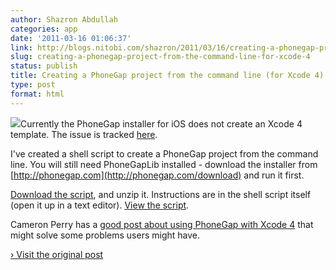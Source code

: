 ```yaml
---
author: Shazron Abdullah
categories: app
date: '2011-03-16 01:06:37'
link: http://blogs.nitobi.com/shazron/2011/03/16/creating-a-phonegap-project-from-the-command-line-for-xcode-4/
slug: creating-a-phonegap-project-from-the-command-line-for-xcode-4
status: publish
title: Creating a PhoneGap project from the command line (for Xcode 4)
type: post
format: html
---
```


[![](http://blogs.nitobi.com/shazron/wp-content/uploads/2011/03/apple-xcode-icon.png)](http://blogs.nitobi.com/shazron/wp-content/uploads/2011/03/apple-xcode-icon.png)Currently the PhoneGap installer for iOS does not create an Xcode 4 template. The issue is tracked [here](http://phonegap.lighthouseapp.com/projects/20116/tickets/120).

I've created a shell script to create a PhoneGap project from the command line. You will still need PhoneGapLib installed - download the installer from [http://phonegap.com](http://phonegap.com/download) and run it first.

[Download the script](http://blogs.nitobi.com/shazron/wp-content/uploads/2011/03/create_project.sh1.zip), and unzip it. Instructions are in the shell script itself (open it up in a text editor). [View the script](https://github.com/phonegap/phonegap-iphone/blob/master/create_project.sh).

Cameron Perry has a [good post about using PhoneGap with Xcode 4](http://iamcam.wordpress.com/2011/03/17/phonegap-xcode4/) that might solve some problems users might have.

[› Visit the original post](http://blogs.nitobi.com/shazron/2011/03/16/creating-a-phonegap-project-from-the-command-line-for-xcode-4/)
